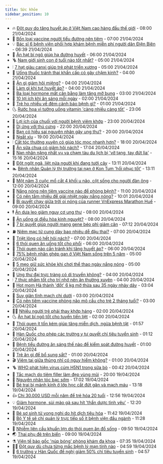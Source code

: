 ```yaml
---
title: Sức khỏe
sidebar_position: 10
---
```


<!-- vnexpress-suc-khoe:START -->
- 🔥 [Đột quỵ do tăng huyết áp ở Việt Nam cao hàng đầu thế giới](https://vnexpress.net/dot-quy-do-tang-huyet-ap-o-viet-nam-cao-hang-dau-the-gioi-4736650.html) - 08:00 21/04/2024
- 🥰 [Bốn loại vaccine người tiểu đường nên tiêm](https://vnexpress.net/bon-loai-vaccine-nguoi-tieu-duong-nen-tiem-4736766.html) - 07:00 21/04/2024
- 💡 [Bác sĩ 6 bệnh viện phối hợp khám bệnh miễn phí người dân Điện Biên](https://vnexpress.net/bac-si-6-benh-vien-phoi-hop-kham-benh-mien-phi-nguoi-dan-dien-bien-4736664.html) - 06:39 21/04/2024
- 🤗 [Ăn hạt bí ngô giúp hạ đường huyết](https://vnexpress.net/an-hat-bi-ngo-giup-ha-duong-huyet-4736691.html) - 06:00 21/04/2024
- 🪜 [Nam giới sinh con ở tuổi nào tốt nhất?](https://vnexpress.net/nam-gioi-sinh-con-o-tuoi-nao-tot-nhat-4736748.html) - 05:00 21/04/2024
- 🕯 [7 hạt giàu canxi giúp trẻ phát triển xương](https://vnexpress.net/7-hat-giau-canxi-giup-tre-phat-trien-xuong-4736686.html) - 05:00 21/04/2024
- 🤭 [Uống thuốc tránh thai khẩn cấp có gây chậm kinh?](https://vnexpress.net/uong-thuoc-tranh-thai-khan-cap-co-gay-cham-kinh-4726519.html) - 04:00 21/04/2024
- 👀 [Ăn gì giảm hôi miệng?](https://vnexpress.net/an-gi-giam-hoi-mieng-4736695.html) - 04:00 21/04/2024
- 🌋 [Làm gì khi tụt huyết áp?](https://vnexpress.net/lam-gi-khi-tut-huyet-ap-4736677.html) - 04:00 21/04/2024
- 🫶 [Ba loại hormone mất cân bằng làm tăng mỡ bụng](https://vnexpress.net/ba-loai-hormone-mat-can-bang-lam-tang-mo-bung-4736675.html) - 03:00 21/04/2024
- 🦆 [10 lợi ích khi ăn sáng mỗi ngày](https://vnexpress.net/10-loi-ich-khi-an-sang-moi-ngay-4736666.html) - 02:00 21/04/2024
- 🚀 [Trẻ ho nhiều về đêm cảnh báo bệnh gì?](https://vnexpress.net/tre-ho-nhieu-ve-dem-canh-bao-benh-gi-4736663.html) - 01:00 21/04/2024
- 🌜 [Rước họa vì tưởng uống vitamin &#39;càng nhiều càng tốt&#39;](https://vnexpress.net/ruoc-hoa-vi-tuong-uong-vitamin-cang-nhieu-cang-tot-4735839.html) - 23:06 20/04/2024
- 🧰 [Lợi ích của chuối với người bệnh viêm khớp](https://vnexpress.net/loi-ich-cua-chuoi-voi-nguoi-benh-viem-khop-4736532.html) - 23:00 20/04/2024
- 💫 [Dị ứng với thú cưng](https://vnexpress.net/di-ung-voi-thu-cung-4735723.html) - 22:00 20/04/2024
- 🌝 [Bạn có hiểu sai nguyên nhân gây ung thư?](https://vnexpress.net/ban-co-hieu-sai-nguyen-nhan-gay-ung-thu-4736564.html) - 20:00 20/04/2024
- 🗽 [Ngất xỉu](https://vnexpress.net/ngat-xiu-4736550.html) - 19:00 20/04/2024
- 🕯 [Cắt tóc thường xuyên có giúp tóc mọc nhanh hơn?](https://vnexpress.net/cat-toc-thuong-xuyen-co-giup-toc-moc-nhanh-hon-4736389.html) - 18:00 20/04/2024
- 🦅 [Ăn sữa chua có giảm hôi nách?](https://vnexpress.net/an-sua-chua-co-giam-hoi-nach-4736526.html) - 17:04 20/04/2024
- 🦆 [Nạn nhân nặng nhất vụ va chạm tàu du lịch bị &#39;vỡ tạng, tay đứt lìa&#39;](https://vnexpress.net/nan-nhan-nang-nhat-vu-va-cham-tau-du-lich-bi-vo-tang-tay-dut-lia-4736681.html) - 15:16 20/04/2024
- 🎊 [Đột ngột ngã, liệt nửa người khi đang tưới cây](https://vnexpress.net/dot-ngot-nga-liet-nua-nguoi-khi-dang-tuoi-cay-4736660.html) - 13:11 20/04/2024
- 🏊 [Bệnh nhân Quản lý thị trường tai nạn ở Kon Tum &#39;hồi phục tốt&#39;](https://vnexpress.net/benh-nhan-quan-ly-thi-truong-tai-nan-o-kon-tum-hoi-phuc-tot-4736645.html) - 13:11 20/04/2024
- 📝 [Một năm 3 cuộc mổ cắt 4 khối u não, cột sống cho người đàn ông](https://vnexpress.net/mot-nam-3-cuoc-mo-cat-4-khoi-u-nao-cot-song-cho-nguoi-dan-ong-4736575.html) - 12:00 20/04/2024
- 💯 [Nắng nóng nên tiêm vaccine nào để phòng bệnh?](https://vnexpress.net/nang-nong-nen-tiem-vaccine-nao-de-phong-benh-4736483.html) - 11:00 20/04/2024
- 🌊 [Có nên tắm nhiều để giải nhiệt ngày nắng nóng?](https://vnexpress.net/co-nen-tam-nhieu-de-giai-nhiet-ngay-nang-nong-4736432.html) - 10:01 20/04/2024
- 🚀 [Bí quyết chạy giữa trời oi nóng của runner VnExpress Marathon Huế](https://vnexpress.net/bi-quyet-chay-giua-troi-oi-nong-cua-runner-vnexpress-marathon-hue-4736577.html) - 09:00 20/04/2024
- 🕴 [Ăn dưa leo giảm nguy cơ ung thư](https://vnexpress.net/an-dua-leo-giam-nguy-co-ung-thu-4736535.html) - 08:00 20/04/2024
- 🗽 [Ăn uống gì điều hòa kinh nguyệt?](https://vnexpress.net/an-uong-gi-dieu-hoa-kinh-nguyet-4736386.html) - 08:00 20/04/2024
- 🎡 [7 bí quyết giúp người mang gene béo phì giảm cân](https://vnexpress.net/7-bi-quyet-giup-nguoi-mang-gene-beo-phi-giam-can-4736538.html) - 07:12 20/04/2024
- ⛽️ [Niêm mạc tử cung dày bao nhiêu dễ đậu thai?](https://vnexpress.net/niem-mac-tu-cung-day-bao-nhieu-de-dau-thai-4736500.html) - 07:00 20/04/2024
- 🦆 [Triệt lông có hết hôi nách?](https://vnexpress.net/triet-long-co-het-hoi-nach-4736488.html) - 07:00 20/04/2024
- 🤩 [6 thói quen ăn uống tốt cho phổi](https://vnexpress.net/6-thoi-quen-an-uong-tot-cho-phoi-4736501.html) - 06:00 20/04/2024
- 🦒 [Thói quen nào cần tránh khi tăng huyết áp?](https://vnexpress.net/thoi-quen-nao-can-tranh-khi-tang-huyet-ap-4736379.html) - 06:00 20/04/2024
- 💫 [75% bệnh nhân ghép gan ở Việt Nam sống trên 5 năm](https://vnexpress.net/75-benh-nhan-ghep-gan-o-viet-nam-song-tren-5-nam-4736347.html) - 05:00 20/04/2024
- 🐘 [5 mẹo giữ sức khỏe khi chơi thể thao ngày nắng nóng](https://vnexpress.net/5-meo-giu-suc-khoe-khi-choi-the-thao-ngay-nang-nong-4734953.html) - 05:00 20/04/2024
- 🚀 [Ung thư đại trực tràng có di truyền không?](https://vnexpress.net/ung-thu-dai-truc-trang-co-di-truyen-khong-4736486.html) - 04:00 20/04/2024
- 🕯 [7 thực phẩm tốt cho trí nhớ nên ăn thường xuyên](https://vnexpress.net/7-thuc-pham-tot-cho-tri-nho-nen-an-thuong-xuyen-4736409.html) - 04:00 20/04/2024
- 🦏 [Hot mom Hà thành &#39;đốt&#39; 6 kg mỡ thừa sau 35 ngày nhảy dây](https://vnexpress.net/hot-mom-ha-thanh-dot-6-kg-mo-thua-sau-35-ngay-nhay-day-4735171.html) - 03:04 20/04/2024
- 🦄 [Suy giãn tĩnh mạch chi dưới](https://vnexpress.net/suc-khoe-cam-nang-cac-benh-suy-gian-tinh-mach-chi-duoi-4735726.html) - 03:00 20/04/2024
- 🦒 [Có nên tiêm vaccine phòng não mô cầu cho trẻ 2 tháng tuổi?](https://vnexpress.net/co-nen-tiem-vaccine-phong-nao-mo-cau-cho-tre-2-thang-tuoi-4736478.html) - 03:00 20/04/2024
- 👨‍🏫 [Nhiều người trẻ phải thay khớp háng](https://vnexpress.net/nhieu-nguoi-tre-phai-thay-khop-hang-4736469.html) - 02:00 20/04/2024
- 🌜 [Ăn hạt bí ngô tốt cho tuyến tiền liệt](https://vnexpress.net/an-hat-bi-ngo-tot-cho-tuyen-tien-liet-4736336.html) - 02:00 20/04/2024
- 🚀 [Thói quen ít tốn kém giúp tăng miễn dịch, ngừa bệnh tật](https://vnexpress.net/thoi-quen-it-ton-kem-giup-tang-mien-dich-ngua-benh-tat-4736203.html) - 01:57 20/04/2024
- 💃 [Hàn Quốc cho phép các trường y tự quyết chỉ tiêu tuyển sinh](https://vnexpress.net/han-quoc-cho-phep-cac-truong-y-tu-quyet-chi-tieu-tuyen-sinh-4736444.html) - 01:12 20/04/2024
- 💯 [Bệnh tiểu đường ăn sáng thế nào để kiểm soát đường huyết](https://vnexpress.net/benh-tieu-duong-an-sang-the-nao-de-kiem-soat-duong-huyet-4736411.html) - 01:00 20/04/2024
- 🤔 [Trẻ ăn gì để bổ sung sắt?](https://vnexpress.net/tre-an-gi-de-bo-sung-sat-4736371.html) - 01:00 20/04/2024
- 🎬 [Viêm tai giữa thủng nhĩ có nguy hiểm không?](https://vnexpress.net/viem-tai-giua-thung-nhi-co-nguy-hiem-khong-4736185.html) - 01:00 20/04/2024
- 🪜 [WHO phát hiện virus cúm H5N1 trong sữa bò](https://vnexpress.net/who-phat-hien-virus-cum-h5n1-trong-sua-bo-4736435.html) - 00:42 20/04/2024
- 🦣 [Tắc mạch do tiêm filler làm đẹp vùng mũi](https://vnexpress.net/tac-mach-do-tiem-filler-lam-dep-vung-mui-4736331.html) - 20:00 19/04/2024
- 🧐 [Nguyên nhân tóc bạc sớm](https://vnexpress.net/tai-sao-toc-bac-som-4735845.html) - 17:02 19/04/2024
- 🤡 [Bé trai bị mảnh kính ở lớp học cắt đứt gân và mạch máu](https://vnexpress.net/be-trai-bi-manh-kinh-o-lop-hoc-cat-dut-gan-va-mach-mau-4736219.html) - 13:18 19/04/2024
- 👍 [Chi 30.000 USD mỗi năm để trẻ hóa 20 tuổi](https://vnexpress.net/chi-30-000-usd-moi-nam-de-tre-hoa-20-tuoi-4736252.html) - 12:56 19/04/2024
- 💡 [Giảm hormone, sùi mào gà sau hít &#39;thần dược tình yêu&#39;](https://vnexpress.net/giam-hormone-sui-mao-ga-sau-hit-than-duoc-tinh-yeu-4735833.html) - 12:20 19/04/2024
- 💯 [Bé sơ sinh tử vong nghi do hít dịch tiêu hóa](https://vnexpress.net/be-so-sinh-tu-vong-nghi-do-hit-dich-tieu-hoa-4736324.html) - 11:42 19/04/2024
- 🧠 [Bộ Y tế sẽ chỉ quản lý trực tiếp số ít bệnh viện đầu ngành](https://vnexpress.net/bo-y-te-se-chi-quan-ly-truc-tiep-so-it-benh-vien-dau-nganh-4736291.html) - 11:28 19/04/2024
- 🎡 [Nhiễm liên cầu khuẩn lợn do thói quen ăn đồ sống](https://vnexpress.net/nhiem-lien-cau-khuan-lon-do-thoi-quen-an-do-song-4736228.html) - 09:50 19/04/2024
- 🌏 [Thai phụ đẻ trên biển](https://vnexpress.net/thai-phu-de-tren-bien-4736294.html) - 09:00 19/04/2024
- ⚗️ [Viện tế bào gốc &#39;núp bóng&#39; phòng khám đa khoa](https://vnexpress.net/vien-te-bao-goc-nup-bong-phong-kham-da-khoa-4736153.html) - 07:35 19/04/2024
- 👨‍🏫 [Đột quỵ dù chưa từng mắc bệnh lý mạn tính nào](https://vnexpress.net/dot-quy-du-chua-tung-mac-benh-ly-man-tinh-nao-4736125.html) - 04:59 19/04/2024
- 🤖 [6 trường y Hàn Quốc đề nghị giảm 50% chỉ tiêu tuyển sinh](https://vnexpress.net/6-truong-y-han-quoc-de-nghi-giam-50-chi-tieu-tuyen-sinh-4736130.html) - 04:57 19/04/2024<!-- vnexpress-suc-khoe:END -->
